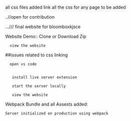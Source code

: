 all css files added link all the css for any page to be added

..//open for contribution


.../// final website for bloomboxkjsce


Website Demo::
  Clone or Download Zip
    
      view the website
  
  ##issues related to css linking 
      
      open vs code 
      
       
       install live server extension 
       
       start the server locally 
       
       view the website 
    
    
   
Webpack Bundle and all Assests added:

   
    Server initialized on production using webpack 
    
